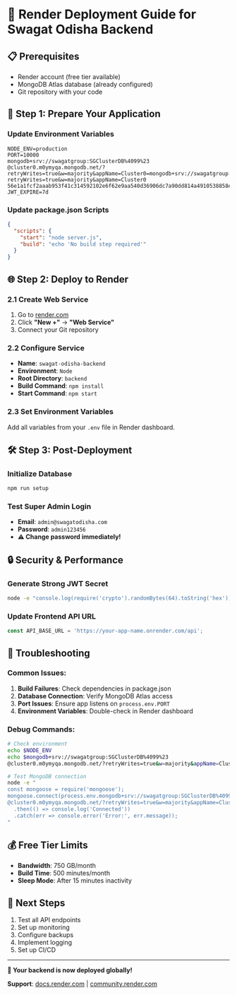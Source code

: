 # 🚀 Render Deployment Guide for Swagat Odisha Backend

## 📋 Prerequisites
- Render account (free tier available)
- MongoDB Atlas database (already configured)
- Git repository with your code

## 🔧 Step 1: Prepare Your Application

### Update Environment Variables
```env
NODE_ENV=production
PORT=10000
mongodb+srv://swagatgroup:SGClusterDB%4099%23
@cluster0.m0ymyqa.mongodb.net/?retryWrites=true&w=majority&appName=Cluster0=mongodb+srv://swagatgroup:SGClusterDB@99#@cluster0.m0ymyqa.mongodb.net/?retryWrites=true&w=majority&appName=Cluster0
56e1a1fcf2aaab953f41c314592102e6f62e9aa540d36906dc7a90dd814a4910538858e126364378ecb0d60922fbed=your_very_secure_56e1a1fcf2aaab953f41c314592102e6f62e9aa540d36906dc7a90dd814a4910538858e126364378ecb0d60922fbed_here
JWT_EXPIRE=7d
```

### Update package.json Scripts
```json
{
  "scripts": {
    "start": "node server.js",
    "build": "echo 'No build step required'"
  }
}
```

## 🌐 Step 2: Deploy to Render

### 2.1 Create Web Service
1. Go to [render.com](https://render.com)
2. Click **"New +"** → **"Web Service"**
3. Connect your Git repository

### 2.2 Configure Service
- **Name**: `swagat-odisha-backend`
- **Environment**: `Node`
- **Root Directory**: `backend`
- **Build Command**: `npm install`
- **Start Command**: `npm start`

### 2.3 Set Environment Variables
Add all variables from your `.env` file in Render dashboard.

## 🛠️ Step 3: Post-Deployment

### Initialize Database
```bash
npm run setup
```

### Test Super Admin Login
- **Email**: `admin@swagatodisha.com`
- **Password**: `admin123456`
- **⚠️ Change password immediately!**

## 🔒 Security & Performance

### Generate Strong JWT Secret
```bash
node -e "console.log(require('crypto').randomBytes(64).toString('hex'))"
```

### Update Frontend API URL
```javascript
const API_BASE_URL = 'https://your-app-name.onrender.com/api';
```

## 🚨 Troubleshooting

### Common Issues:
1. **Build Failures**: Check dependencies in package.json
2. **Database Connection**: Verify MongoDB Atlas access
3. **Port Issues**: Ensure app listens on `process.env.PORT`
4. **Environment Variables**: Double-check in Render dashboard

### Debug Commands:
```bash
# Check environment
echo $NODE_ENV
echo $mongodb+srv://swagatgroup:SGClusterDB%4099%23
@cluster0.m0ymyqa.mongodb.net/?retryWrites=true&w=majority&appName=Cluster0

# Test MongoDB connection
node -e "
const mongoose = require('mongoose');
mongoose.connect(process.env.mongodb+srv://swagatgroup:SGClusterDB%4099%23
@cluster0.m0ymyqa.mongodb.net/?retryWrites=true&w=majority&appName=Cluster0)
  .then(() => console.log('Connected'))
  .catch(err => console.error('Error:', err.message));
"
```

## 💰 Free Tier Limits
- **Bandwidth**: 750 GB/month
- **Build Time**: 500 minutes/month
- **Sleep Mode**: After 15 minutes inactivity

## 🎯 Next Steps
1. Test all API endpoints
2. Set up monitoring
3. Configure backups
4. Implement logging
5. Set up CI/CD

---

**🎉 Your backend is now deployed globally!**

**Support**: [docs.render.com](https://docs.render.com) | [community.render.com](https://community.render.com)
